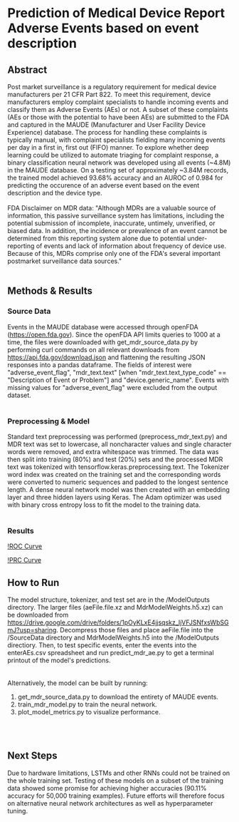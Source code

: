 # Prediction of Medical Device Report Adverse Events based on event description
## Abstract
Post market surveillance is a regulatory requirement for medical device manufacturers per 21 CFR Part 822.  To meet this requirement, device manufacturers employ complaint specialists to handle incoming events and classify them as Adverse Events (AEs) or not.  A subset of these complaints (AEs or those with the potential to have been AEs) are submitted to the FDA and captured in the MAUDE (Manufacturer and User Facility Device Experience) database.  The process for handling these complaints is typically manual, with complaint specialists fielding many incoming events per day in a first in, first out (FIFO) manner.  To explore whether deep learning could be utilized to automate triaging for complaint response, a binary classification neural network was developed using all events (~4.8M) in the MAUDE database.  On a testing set of approximately ~3.84M records, the trained model achieved 93.68% accuracy and an AUROC of 0.984 for predicting the occurence of an adverse event based on the event description and the device type.
<br/>
<br/>
FDA Disclaimer on MDR data: "Although MDRs are a valuable source of information, this passive surveillance system has limitations, including the potential submission of incomplete, inaccurate, untimely, unverified, or biased data. In addition, the incidence or prevalence of an event cannot be determined from this reporting system alone due to potential under-reporting of events and lack of information about frequency of device use. Because of this, MDRs comprise only one of the FDA's several important postmarket surveillance data sources." 
<br/>
<br/>

## Methods & Results
### Source Data
Events in the MAUDE database were accessed through openFDA (https://open.fda.gov).  Since the openFDA API limits queries to 1000 at a time, the files were downloaded with get_mdr_source_data.py by performing curl commands on all relevant downloads from https://api.fda.gov/download.json and flattening the resulting JSON responses into a pandas dataframe.  The fields of interest were "adverse_event_flag", "mdr_text.text" [when "mdr_text.text_type_code" == "Description of Event or Problem"] and "device.generic_name".  Events with missing values for "adverse_event_flag" were excluded from the output dataset.
<br/>
<br/>

### Preprocessing & Model
Standard text preprocessing was performed (preprocess_mdr_text.py) and MDR text was set to lowercase, all noncharacter values and single character words were removed, and extra whitespace was trimmed.  The data was then split into training (80%) and test (20%) sets and the processed MDR text was tokenized with tensorflow.keras.preprocessing.text.  The Tokenizer word index was created on the training set and the corresponding words were converted to numeric sequences and padded to the longest sentence length.  A dense neural network model was then created with an embedding layer and three hidden layers using Keras.  The Adam optimizer was used with binary cross entropy loss to fit the model to the training data.
<br/>
<br/>

### Results
[!ROC Curve](Graphics/roc_curve.png)


[!PRC Curve](Graphics/prc_curve.png)

## How to Run
The model structure, tokenizer, and test set are in the /ModelOutputs directory.  The larger files (aeFile.file.xz and MdrModelWeights.h5.xz) can be downloaded from https://drive.google.com/drive/folders/1pOyKLxE4jjsqskz_ljVFJSNfxsWbSGmJ?usp=sharing.  Decompress those files and place aeFile.file into the /SourceData directory and MdrModelWeights.h5 into the /ModelOutputs directiory.  Then, to test specific events, enter the events into the enterAEs.csv spreadsheet and run predict_mdr_ae.py to get a terminal printout of the model's predictions.  
<br/>
<br/>
Alternatively, the model can be built by running:
1. get_mdr_source_data.py to download the entirety of MAUDE events.
2. train_mdr_model.py to train the neural network.
3. plot_model_metrics.py to visualize performance.
<br/>
<br/>

## Next Steps
Due to hardware limitations, LSTMs and other RNNs could not be trained on the whole training set.  Testing of these models on a subset of the training data showed some promise for achieving higher accuracies (90.11% accuracy for 50,000 training examples).  Future efforts will therefore focus on alternative neural network architectures as well as hyperparameter tuning.

